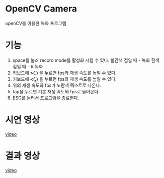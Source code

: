 # OpenCV Camera
openCV를 이용한 녹화 프로그램
# 기능
1. space를 눌러 record mode를 활성화 시킬 수 있다. 빨간색 점일 때 - 녹화 흰색 점일 때 - 비녹화
2. 키보드에 **>(.)** 을 누르면 fps와 재생 속도를 높일 수 있다.
3. 키보드에 **<(,)** 을 누르면 fps와 재생 속도를 높일 수 있다.
4. 위의 재생 속도와 fps가 노란색 텍스트로 나온다.
5. tap을 누르면 기본 재생 속도와 fps로 돌아온다.
6. ESC를 눌러서 프로그램을 종료한다.
# 시연 영상
[video](https://youtu.be/pbcn0kaDxvc)
# 결과 영상
[video](https://youtu.be/BXTJDhiU1k0)
